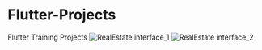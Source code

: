# Flutter-Projects
Flutter Training Projects
![RealEstate interface_1](https://user-images.githubusercontent.com/75245583/135471045-ad934bf4-61d4-4a35-aa2d-7c9829039a12.PNG)
![RealEstate interface_2](https://user-images.githubusercontent.com/75245583/135471053-797336bf-35b0-40e4-9a53-c6d6d4d39928.PNG)
